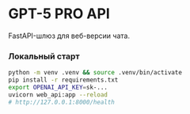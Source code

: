 # GPT-5 PRO API

FastAPI-шлюз для веб-версии чата.

### Локальный старт
```bash
python -m venv .venv && source .venv/bin/activate
pip install -r requirements.txt
export OPENAI_API_KEY=sk-...
uvicorn web_api:app --reload
# http://127.0.0.1:8000/health

